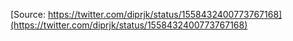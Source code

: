 [Source: https://twitter.com/diprjk/status/1558432400773767168](https://twitter.com/diprjk/status/1558432400773767168)